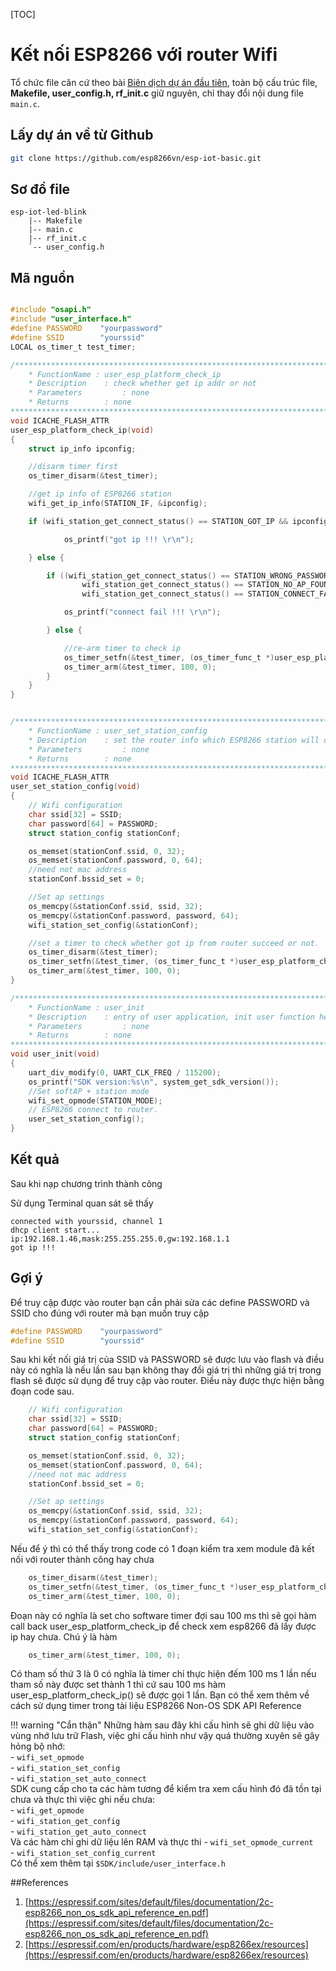 [TOC]
# Kết nối ESP8266 với router Wifi

Tổ chức file căn cứ theo bài [Biên dịch dự án đầu tiên](./compile-first-time.md), toàn bộ cấu trúc file, **Makefile, user_config.h, rf_init.c** giữ nguyên, chỉ thay đổi nội dung file `main.c`.

## Lấy dự án về từ Github

```bash
git clone https://github.com/esp8266vn/esp-iot-basic.git
```

## Sơ đồ file

```
esp-iot-led-blink
    |-- Makefile
    |-- main.c
    |-- rf_init.c
    `-- user_config.h
```

## Mã nguồn

```c

#include "osapi.h"
#include "user_interface.h"
#define PASSWORD    "yourpassword"
#define SSID        "yourssid"
LOCAL os_timer_t test_timer;

/******************************************************************************
    * FunctionName : user_esp_platform_check_ip
    * Description    : check whether get ip addr or not
    * Parameters         : none
    * Returns        : none
*******************************************************************************/
void ICACHE_FLASH_ATTR
user_esp_platform_check_ip(void)
{
    struct ip_info ipconfig;

    //disarm timer first
    os_timer_disarm(&test_timer);

    //get ip info of ESP8266 station
    wifi_get_ip_info(STATION_IF, &ipconfig);

    if (wifi_station_get_connect_status() == STATION_GOT_IP && ipconfig.ip.addr != 0) {

            os_printf("got ip !!! \r\n");

    } else {

        if ((wifi_station_get_connect_status() == STATION_WRONG_PASSWORD ||
                wifi_station_get_connect_status() == STATION_NO_AP_FOUND ||
                wifi_station_get_connect_status() == STATION_CONNECT_FAIL)) {

            os_printf("connect fail !!! \r\n");

        } else {

            //re-arm timer to check ip
            os_timer_setfn(&test_timer, (os_timer_func_t *)user_esp_platform_check_ip, NULL);
            os_timer_arm(&test_timer, 100, 0);
        }
    }
}


/******************************************************************************
    * FunctionName : user_set_station_config
    * Description    : set the router info which ESP8266 station will connect to
    * Parameters         : none
    * Returns        : none
*******************************************************************************/
void ICACHE_FLASH_ATTR
user_set_station_config(void)
{
    // Wifi configuration
    char ssid[32] = SSID;
    char password[64] = PASSWORD;
    struct station_config stationConf;

    os_memset(stationConf.ssid, 0, 32);
    os_memset(stationConf.password, 0, 64);
    //need not mac address
    stationConf.bssid_set = 0;

    //Set ap settings
    os_memcpy(&stationConf.ssid, ssid, 32);
    os_memcpy(&stationConf.password, password, 64);
    wifi_station_set_config(&stationConf);

    //set a timer to check whether got ip from router succeed or not.
    os_timer_disarm(&test_timer);
    os_timer_setfn(&test_timer, (os_timer_func_t *)user_esp_platform_check_ip, NULL);
    os_timer_arm(&test_timer, 100, 0);
}

/******************************************************************************
    * FunctionName : user_init
    * Description    : entry of user application, init user function here
    * Parameters         : none
    * Returns        : none
*******************************************************************************/
void user_init(void)
{
    uart_div_modify(0, UART_CLK_FREQ / 115200);
    os_printf("SDK version:%s\n", system_get_sdk_version());
    //Set softAP + station mode
    wifi_set_opmode(STATION_MODE);
    // ESP8266 connect to router.
    user_set_station_config();
}

```

## Kết quả

Sau khi nạp chương trình thành công

Sử dụng Terminal quan sát sẽ thấy

```
connected with yourssid, channel 1
dhcp client start...
ip:192.168.1.46,mask:255.255.255.0,gw:192.168.1.1
got ip !!!
```

## Gợi ý

Để truy cập được vào router bạn cần phải sửa các define PASSWORD và SSID cho đúng với router mà bạn muốn truy cập

```c
#define PASSWORD    "yourpassword"
#define SSID        "yourssid"
```

Sau khi kết nối giá trị của SSID và PASSWORD sẽ được lưu vào flash và điều này có nghĩa là nếu lần sau  bạn không thay đổi giá trị thì những giá trị trong flash sẽ được sử dụng để truy cập vào router. Điều này được thực hiện bằng đoạn code sau.

```c
    // Wifi configuration
    char ssid[32] = SSID;
    char password[64] = PASSWORD;
    struct station_config stationConf;

    os_memset(stationConf.ssid, 0, 32);
    os_memset(stationConf.password, 0, 64);
    //need not mac address
    stationConf.bssid_set = 0;

    //Set ap settings
    os_memcpy(&stationConf.ssid, ssid, 32);
    os_memcpy(&stationConf.password, password, 64);
    wifi_station_set_config(&stationConf);
```

Nếu để ý thì có thể thấy trong code có 1 đoạn kiểm tra xem module đã kết nối với router thành công hay chưa

```c
    os_timer_disarm(&test_timer);
    os_timer_setfn(&test_timer, (os_timer_func_t *)user_esp_platform_check_ip, NULL);
    os_timer_arm(&test_timer, 100, 0);
```
Đoạn này có nghĩa là set cho software timer đợi sau 100 ms thì sẽ gọi hàm call back user_esp_platform_check_ip
để check xem esp8266 đã lấy được ip hay chưa.
Chú ý là hàm

```c
    os_timer_arm(&test_timer, 100, 0);
```

Có tham số thứ 3 là 0 có nghĩa là timer chỉ thực hiện đếm 100 ms 1 lần nếu tham số này được set thành 1 thì cứ sau 100 ms hàm user_esp_platform_check_ip() sẽ được gọi 1 lần.
Bạn có thể xem thêm về cách sử dụng timer trong tài liệu ESP8266 Non-OS SDK API Reference

!!! warning "Cẩn thận"
    Những hàm sau đây khi cấu hình sẽ ghi dữ liệu vào vùng nhớ lưu trữ Flash, việc ghi cấu hình như vậy quá thường xuyên sẽ gây hỏng bộ nhớ:   
    - `wifi_set_opmode`  
    - `wifi_station_set_config`  
    - `wifi_station_set_auto_connect`  
    SDK cung cấp cho ta các hàm tương để kiểm tra xem cấu hình đó đã tồn tại chưa và thực thi việc ghi nếu chưa:  
    - `wifi_get_opmode`  
    - `wifi_station_get_config`  
    - `wifi_station_get_auto_connect`  
    Và các hàm chỉ ghi dữ liệu lên RAM và thực thi 
    - `wifi_set_opmode_current`  
    - `wifi_station_set_config_current`  
    Có thể xem thêm tại `$SDK/include/user_interface.h`

##References
1. [https://espressif.com/sites/default/files/documentation/2c-esp8266_non_os_sdk_api_reference_en.pdf](https://espressif.com/sites/default/files/documentation/2c-esp8266_non_os_sdk_api_reference_en.pdf)
2. [https://espressif.com/en/products/hardware/esp8266ex/resources](https://espressif.com/en/products/hardware/esp8266ex/resources)


